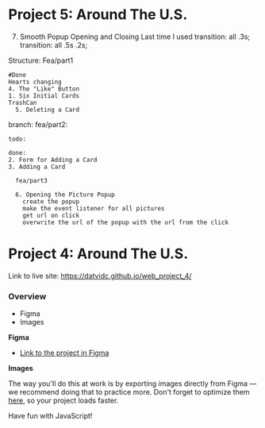 # Project 5: Around The U.S.



7. Smooth Popup Opening and Closing
Last time I used transition: all .3s;
    transition: all .5s .2s;


Structure:
    Fea/part1

    #Done
    Hearts changing
    4. The "Like" Button
    1. Six Initial Cards
    TrashCan
      5. Deleting a Card

branch: fea/part2:


    todo:

    done:
    2. Form for Adding a Card
    3. Adding a Card

      fea/part3

      6. Opening the Picture Popup
        create the popup
        make the event listener for all pictures
        get url on click
        overwrite the url of the popup with the url from the click


# Project 4: Around The U.S.

Link to live site: https://datvidc.github.io/web_project_4/

### Overview

* Figma
* Images

**Figma**

* [Link to the project in Figma](https://www.figma.com/file/mUgu8OSHWE0M6p6vfwmdu9/Sprint-4-Around-The-U.S.-desktop-mobile?node-id=0%3A1)

**Images**

The way you'll do this at work is by exporting images directly from Figma — we recommend doing that to practice more. Don't forget to optimize them [here](https://tinypng.com/), so your project loads faster.

Have fun with JavaScript!


